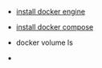 * [install docker engine](https://docs.docker.com/engine/install/#server)
* [install docker compose]( https://docs.docker.com/compose/install/#alternative-install-options)

* docker volume ls
*

